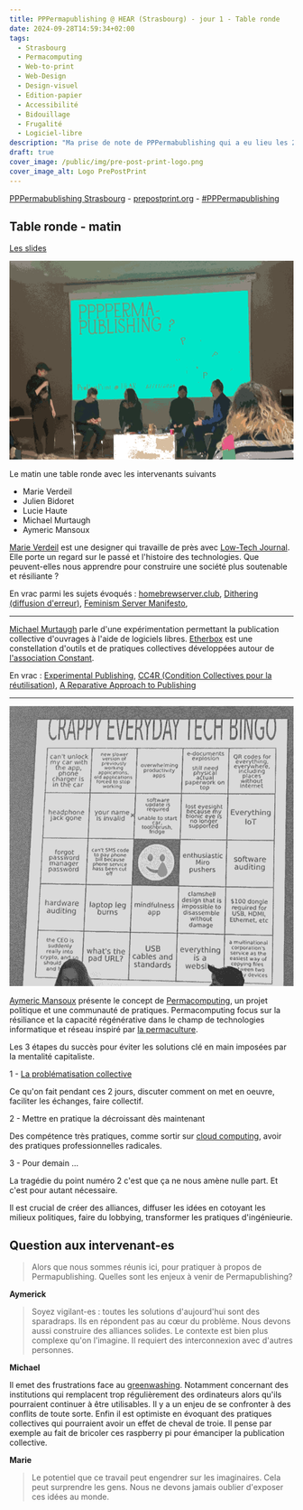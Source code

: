 ```yaml
---
title: PPPermapublishing @ HEAR (Strasbourg) - jour 1 - Table ronde
date: 2024-09-28T14:59:34+02:00
tags:
  - Strasbourg
  - Permacomputing
  - Web-to-print
  - Web-Design
  - Design-visuel
  - Edition-papier
  - Accessibilité
  - Bidouillage
  - Frugalité
  - Logiciel-libre
description: "Ma prise de note de PPPermabublishing qui a eu lieu les 28 et 29 octobre 2024 à Strasbourg"
draft: true
cover_image: /public/img/pre-post-print-logo.png
cover_image_alt: Logo PrePostPrint
---
```


[PPPermabublishing Strasbourg](https://pouet.chapril.org/@prepostprint@post.lurk.org/113214495560311763)  - [prepostprint.org](https://prepostprint.org/) - [#PPPermapublishing](https://pouet.chapril.org/tags/PPPermapublishing)
## Table ronde - matin

[Les slides](https://prepostprint.org/pppermapublishing/)

![Photo du panel de la table ronde. Le logo de PrePostPrint est projeté à l'écran. Le titre de la table ronde est : PPPPermapublishing ?](/public/img/pppermapublishing-strasbourg-2024-panel.png)

Le matin une table ronde avec les intervenants suivants

- Marie Verdeil
- Julien Bidoret
- Lucie Haute
- Michael Murtaugh
- Aymeric Mansoux

[Marie Verdeil](https://verdeil.net/) est une designer qui travaille de près avec [Low-Tech Journal](https://solar.lowtechmagazine.com/fr/). Elle porte un regard sur le passé et l'histoire des technologies. Que peuvent-elles nous apprendre pour construire une société plus soutenable et résiliante ?

En vrac parmi les sujets évoqués : [homebrewserver.club](https://homebrewserver.club/), [Dithering (diffusion d'erreur)](https://fr.wikipedia.org/wiki/Diffusion_d%27erreur), [Feminism Server Manifesto](https://areyoubeingserved.constantvzw.org/Summit_afterlife.xhtml), 

---

[Michael Murtaugh](https://automatist.org/) parle d'une expérimentation permettant la publication collective d'ouvrages à l'aide de logiciels libres. [Etherbox](https://networksofonesown.constantvzw.org/etherbox/manual.html) est une constellation d'outils et de pratiques collectives développées autour de [l'association Constant](https://constantvzw.org/site/-About-Constant-7-.html).

En vrac : [Experimental Publishing](https://xpub.nl/),  [CC4R (Condition Collectives pour la réutilisation)](https://constantvzw.org/wefts/cc4r.fr.html), [A Reparative Approach to Publishing](https://march.international/a-reparative-approach-to-publishing/)

---

![Un bingo de 5 cases sur 5 avec un smiley qui pleure au centre. Il est entouré de phrases telles que :”votre nom est invalide“, ”quelle est l’adresse du pad?“, ”câbles USB et standards“, ”J‘ai oublié le mot de passe du gestionnaire de mots de passe”...](/public/img/pppermapublishing-jour-1-panel-crappy-everyday-tech-bingo.png)

[Aymeric Mansoux](https://bleu255.com/~aymeric/) présente le concept de [Permacomputing](https://permacomputing.net/), un projet politique et une communauté de pratiques. 
Permacomputing focus sur la résiliance et la capacité régénérative dans le champ de technologies informatique et réseau inspiré par [la permaculture](https://fr.wikipedia.org/wiki/Permaculture).

Les 3 étapes du succès pour éviter les solutions clé en main imposées par la mentalité capitaliste.

1 - [La problématisation collective](https://permacomputing.net/Communities/)

Ce qu'on fait pendant ces 2 jours, discuter comment on met en oeuvre, faciliter les échanges, faire collectif.

2 - Mettre en pratique la décroissant dès maintenant

Des compétence très pratiques, comme sortir sur [cloud computing](https://fr.wikipedia.org/wiki/Cloud_computing), avoir des pratiques professionnelles radicales.

3 - Pour demain …

La tragédie du point numéro 2 c'est que ça ne nous amène nulle part.
Et c'est pour autant nécessaire.

Il est crucial de créer des alliances, diffuser les idées en cotoyant les milieux politiques, faire du lobbying, transformer les pratiques d'ingénieurie.

## Question aux intervenant-es

> Alors que nous sommes réunis ici, pour pratiquer à propos de Permapublishing. Quelles sont les enjeux à venir de Permapublishing?

**Aymerick**

> Soyez vigilant-es : toutes les solutions d'aujourd'hui sont des sparadraps. Ils en répondent pas au cœur du problème. Nous devons aussi construire des alliances solides. Le contexte est bien plus complexe qu'on l'imagine. Il requiert des interconnexion avec d'autres personnes.

**Michael**

Il emet des frustrations face au [greenwashing](https://fr.wikipedia.org/wiki/Greenwashing). Notamment concernant des institutions qui remplacent trop régulièrement des ordinateurs alors qu'ils pourraient continuer à être utilisables. Il y a un enjeu de se confronter à des conflits de toute sorte. Enfin il est optimiste en évoquant des pratiques collectives qui pourraient avoir un effet de cheval de troie. Il pense par exemple au fait de bricoler ces raspberry pi pour émanciper la publication collective.

**Marie**

> Le potentiel que ce travail peut engendrer sur les imaginaires. Cela peut surprendre les gens. Nous ne devons jamais oublier d'exposer ces idées au monde.
